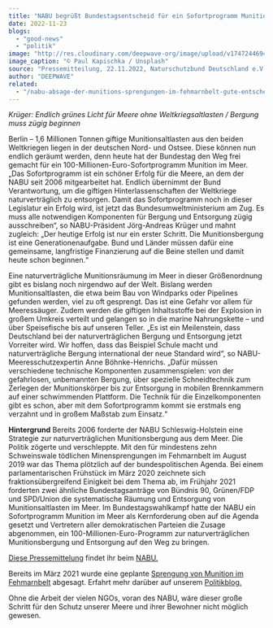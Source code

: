 ```yaml
---
title: "NABU begrüßt Bundestagsentscheid für ein Sofortprogramm Munition im Meer"
date: 2022-11-23
blogs: 
  - "good-news"
  - "politik"
image: "http://res.cloudinary.com/deepwave-org/image/upload/v1747244694/deepwave.org/paul-kapischka-WUm0lu8_Jo0-unsplash-scaled.jpg"
image_caption: "© Paul Kapischka / Unsplash"
source: "Pressemitteilung, 22.11.2022, Naturschutzbund Deutschland e.V."
author: "DEEPWAVE"
related: 
  - "/nabu-absage-der-munitions-sprengungen-im-fehmarnbelt-gute-entscheidung/"
---
```


_Krüger: Endlich grünes Licht für Meere ohne Weltkriegsaltlasten / Bergung muss zügig beginnen_

Berlin – 1,6 Millionen Tonnen giftige Munitionsaltlasten aus den beiden Weltkriegen liegen in der deutschen Nord- und Ostsee. Diese können nun endlich geräumt werden, denn heute hat der Bundestag den Weg frei gemacht für ein 100-Millionen-Euro-Sofortprogramm Munition im Meer. „Das Sofortprogramm ist ein schöner Erfolg für die Meere, an dem der NABU seit 2006 mitgearbeitet hat. Endlich übernimmt der Bund Verantwortung, um die giftigen Hinterlassenschaften der Weltkriege naturverträglich zu entsorgen. Damit das Sofortprogramm noch in dieser Legislatur ein Erfolg wird, ist jetzt das Bundesumweltministerium am Zug. Es muss alle notwendigen Komponenten für Bergung und Entsorgung zügig ausschreiben“, so NABU-Präsident Jörg-Andreas Krüger und mahnt zugleich: „Der heutige Erfolg ist nur ein erster Schritt. Die Munitionsbergung ist eine Generationenaufgabe. Bund und Länder müssen dafür eine gemeinsame, langfristige Finanzierung auf die Beine stellen und damit heute schon beginnen.“

Eine naturverträgliche Munitionsräumung im Meer in dieser Größenordnung gibt es bislang noch nirgendwo auf der Welt. Bislang werden Munitionsaltlasten, die etwa beim Bau von Windparks oder Pipelines gefunden werden, viel zu oft gesprengt. Das ist eine Gefahr vor allem für Meeressäuger. Zudem werden die giftigen Inhaltsstoffe bei der Explosion in großem Umkreis verteilt und gelangen so in die marine Nahrungskette – und über Speisefische bis auf unseren Teller. „Es ist ein Meilenstein, dass Deutschland bei der naturverträglichen Bergung und Entsorgung jetzt Vorreiter wird. Wir hoffen, dass das Beispiel Schule macht und naturverträgliche Bergung international der neue Standard wird“, so NABU-Meeresschutzexpertin Anne Böhnke-Henrichs. „Dafür müssen verschiedene technische Komponenten zusammenspielen: von der gefahrlosen, unbemannten Bergung, über spezielle Schneidtechnik zum Zerlegen der Munitionskörper bis zur Entsorgung in mobilen Brennkammern auf einer schwimmenden Plattform. Die Technik für die Einzelkomponenten gibt es schon, aber mit dem Sofortprogramm kommt sie erstmals eng verzahnt und in großem Maßstab zum Einsatz.“

**Hintergrund** Bereits 2006 forderte der NABU Schleswig-Holstein eine Strategie zur naturverträglichen Munitionsbergung aus dem Meer. Die Politik zögerte und verschleppte. Mit den für mindestens zehn Schweinswale tödlichen Minensprengungen im Fehmarnbelt im August 2019 war das Thema plötzlich auf der bundespolitischen Agenda. Bei einem parlamentarischen Frühstück im März 2020 zeichnete sich fraktionsübergreifend Einigkeit bei dem Thema ab, im Frühjahr 2021 forderten zwei ähnliche Bundestagsanträge von Bündnis 90, Grünen/FDP und SPD/Union die systematische Räumung und Entsorgung von Munitionsaltlasten im Meer. Im Bundestagswahlkampf hatte der NABU ein Sofortprogramm Munition im Meer als Kernforderung oben auf die Agenda gesetzt und Vertretern aller demokratischen Parteien die Zusage abgenommen, ein 100-Millionen-Euro-Programm zur naturverträglichen Munitionsbergung und Entsorgung auf den Weg zu bringen.

[Diese Pressemittelung](https://www.nabu.de/presse/pressemitteilungen/index.php?popup=true&show=36132&db=presseservice) findet ihr beim [NABU.](https://www.nabu.de/)

Bereits im März 2021 wurde eine geplante [Sprengung von Munition im Fehmarnbelt](https://www.deepwave.org/nabu-absage-der-munitions-sprengungen-im-fehmarnbelt-gute-entscheidung/) abgesagt. Erfahrt mehr darüber auf unserem [Politikblog.](https://www.deepwave.org/blogs/politik/)

Ohne die Arbeit der vielen NGOs, voran des NABU, wäre dieser große Schritt für den Schutz unserer Meere und ihrer Bewohner nicht möglich gewesen.
